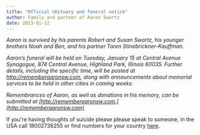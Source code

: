 ```yaml
---
title: "Official obituary and funeral notice"
author: Family and partner of Aaron Swartz
date: 2013-01-12
---
```

*Aaron is survived by his parents Robert and Susan Swartz, his younger brothers Noah and Ben, and his partner Taren Stinebrickner-Kauffman.*

*Aaron’s funeral will be held on Tuesday, January 15 at Central Avenue Synagogue, 874 Central Avenue, Highland Park, Illinois 60035. Further details, including the specific time, will be posted at http://rememberaaronsw.com, along with announcements about memorial services to be held in other cities in coming weeks.*

*Remembrances of Aaron, as well as donations in his memory, can be submitted at [http://rememberaaronsw.com.](http://rememberaaronsw.com)*

If you're having thoughts of suicide please please speak to someone, in the USA call 18002738255 or find numbers for your country [here](http://www.suicide.org/international-suicide-hotlines.html). 
